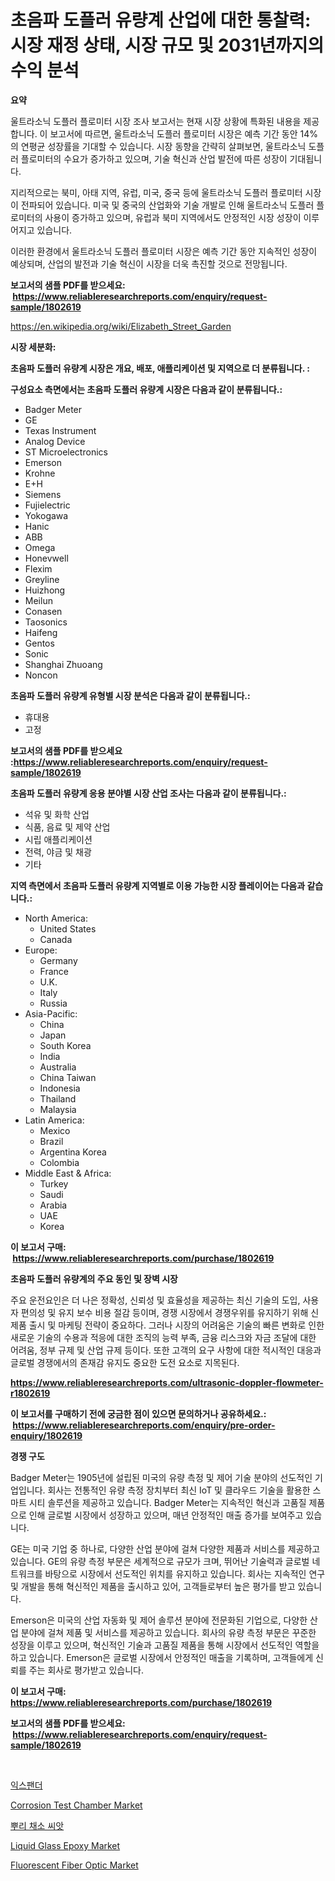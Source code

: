 <p><h1>초음파 도플러 유량계 산업에 대한 통찰력: 시장 재정 상태, 시장 규모 및 2031년까지의 수익 분석</h1></p><p><strong>요약</strong></p>
<p><p>울트라소닉 도플러 플로미터 시장 조사 보고서는 현재 시장 상황에 특화된 내용을 제공합니다. 이 보고서에 따르면, 울트라소닉 도플러 플로미터 시장은 예측 기간 동안 14%의 연평균 성장률을 기대할 수 있습니다. 시장 동향을 간략히 살펴보면, 울트라소닉 도플러 플로미터의 수요가 증가하고 있으며, 기술 혁신과 산업 발전에 따른 성장이 기대됩니다.</p><p>지리적으로는 북미, 아태 지역, 유럽, 미국, 중국 등에 울트라소닉 도플러 플로미터 시장이 전파되어 있습니다. 미국 및 중국의 산업화와 기술 개발로 인해 울트라소닉 도플러 플로미터의 사용이 증가하고 있으며, 유럽과 북미 지역에서도 안정적인 시장 성장이 이루어지고 있습니다.</p><p>이러한 환경에서 울트라소닉 도플러 플로미터 시장은 예측 기간 동안 지속적인 성장이 예상되며, 산업의 발전과 기술 혁신이 시장을 더욱 촉진할 것으로 전망됩니다.</p></p>
<p><strong>보고서의 샘플 PDF를 받으세요: &nbsp;<a href="https://www.reliableresearchreports.com/enquiry/request-sample/1802619">https://www.reliableresearchreports.com/enquiry/request-sample/1802619</a></strong></p>
<p><a href="https://en.wikipedia.org/wiki/Elizabeth_Street_Garden">https://en.wikipedia.org/wiki/Elizabeth_Street_Garden</a></p>
<p><strong>시장 세분화:</strong></p>
<p><strong> 초음파 도플러 유량계 시장은 개요, 배포, 애플리케이션 및 지역으로 더 분류됩니다. :</strong></p>
<p><strong>구성요소 측면에서는 초음파 도플러 유량계 시장은 다음과 같이 분류됩니다.:</strong></p>
<p><ul><li>Badger Meter</li><li>GE</li><li>Texas Instrument</li><li>Analog Device</li><li>ST Microelectronics</li><li>Emerson</li><li>Krohne</li><li>E+H</li><li>Siemens</li><li>Fujielectric</li><li>Yokogawa</li><li>Hanic</li><li>ABB</li><li>Omega</li><li>Honevwell</li><li>Flexim</li><li>Greyline</li><li>Huizhong</li><li>Meilun</li><li>Conasen</li><li>Taosonics</li><li>Haifeng</li><li>Gentos</li><li>Sonic</li><li>Shanghai Zhuoang</li><li>Noncon</li></ul></p>
<p><strong> 초음파 도플러 유량계 유형별 시장 분석은 다음과 같이 분류됩니다.:</strong></p>
<p><ul><li>휴대용</li><li>고정</li></ul></p>
<p><strong>보고서의 샘플 PDF를 받으세요 :<a href="https://www.reliableresearchreports.com/enquiry/request-sample/1802619">https://www.reliableresearchreports.com/enquiry/request-sample/1802619</a></strong></p>
<p><strong> 초음파 도플러 유량계 응용 분야별 시장 산업 조사는 다음과 같이 분류됩니다.:</strong></p>
<p><ul><li>석유 및 화학 산업</li><li>식품, 음료 및 제약 산업</li><li>시립 애플리케이션</li><li>전력, 야금 및 채광</li><li>기타</li></ul></p>
<p><strong>지역 측면에서 초음파 도플러 유량계 지역별로 이용 가능한 시장 플레이어는 다음과 같습니다.:</strong></p>
<p><ul>
    <li>
        North America:
        <ul>
            <li>United States</li>
            <li>Canada</li>
        </ul>
    </li>
    <li>
        Europe:
        <ul>
            <li>Germany</li>
            <li>France</li>
            <li>U.K.</li>
            <li>Italy</li>
            <li>Russia</li>
        </ul>
    </li>
    <li>
        Asia-Pacific:
        <ul>
            <li>China</li>
            <li>Japan</li>
            <li>South Korea</li>
            <li>India</li>
            <li>Australia</li>
            <li>China Taiwan</li>
            <li>Indonesia</li>
            <li>Thailand</li>
            <li>Malaysia</li>
        </ul>
    </li>
    <li>
        Latin America:
        <ul>
            <li>Mexico</li>
            <li>Brazil</li>
            <li>Argentina Korea</li>
            <li>Colombia</li>
        </ul>
    </li>
    <li>
        Middle East & Africa:
        <ul>
            <li>Turkey</li>
            <li>Saudi</li>
            <li>Arabia</li>
            <li>UAE</li>
            <li>Korea</li>
        </ul>
    </li>
    </ul></p>
<p><strong>이 보고서 구매: &nbsp;<a href="https://www.reliableresearchreports.com/purchase/1802619">https://www.reliableresearchreports.com/purchase/1802619</a></strong></p>
<p><strong>초음파 도플러 유량계의 주요 동인 및 장벽 시장</strong></p>
<p><p>주요 운전요인은 더 나은 정확성, 신뢰성 및 효율성을 제공하는 최신 기술의 도입, 사용자 편의성 및 유지 보수 비용 절감 등이며, 경쟁 시장에서 경쟁우위를 유지하기 위해 신제품 출시 및 마케팅 전략이 중요하다. 그러나 시장의 어려움은 기술의 빠른 변화로 인한 새로운 기술의 수용과 적응에 대한 조직의 능력 부족, 금융 리스크와 자금 조달에 대한 어려움, 정부 규제 및 산업 규제 등이다. 또한 고객의 요구 사항에 대한 적시적인 대응과 글로벌 경쟁에서의 존재감 유지도 중요한 도전 요소로 지목된다.</p></p>
<p><strong><a href="https://www.reliableresearchreports.com/ultrasonic-doppler-flowmeter-r1802619">https://www.reliableresearchreports.com/ultrasonic-doppler-flowmeter-r1802619</a></strong></p>
<p><strong>이 보고서를 구매하기 전에 궁금한 점이 있으면 문의하거나 공유하세요.: &nbsp;<a href="https://www.reliableresearchreports.com/enquiry/pre-order-enquiry/1802619">https://www.reliableresearchreports.com/enquiry/pre-order-enquiry/1802619</a></strong></p>
<p><strong>경쟁 구도</strong></p>
<p><p>Badger Meter는 1905년에 설립된 미국의 유량 측정 및 제어 기술 분야의 선도적인 기업입니다. 회사는 전통적인 유량 측정 장치부터 최신 IoT 및 클라우드 기술을 활용한 스마트 시티 솔루션을 제공하고 있습니다. Badger Meter는 지속적인 혁신과 고품질 제품으로 인해 글로벌 시장에서 성장하고 있으며, 매년 안정적인 매출 증가를 보여주고 있습니다.</p><p>GE는 미국 기업 중 하나로, 다양한 산업 분야에 걸쳐 다양한 제품과 서비스를 제공하고 있습니다. GE의 유량 측정 부문은 세계적으로 규모가 크며, 뛰어난 기술력과 글로벌 네트워크를 바탕으로 시장에서 선도적인 위치를 유지하고 있습니다. 회사는 지속적인 연구 및 개발을 통해 혁신적인 제품을 출시하고 있어, 고객들로부터 높은 평가를 받고 있습니다.</p><p>Emerson은 미국의 산업 자동화 및 제어 솔루션 분야에 전문화된 기업으로, 다양한 산업 분야에 걸쳐 제품 및 서비스를 제공하고 있습니다. 회사의 유량 측정 부문은 꾸준한 성장을 이루고 있으며, 혁신적인 기술과 고품질 제품을 통해 시장에서 선도적인 역할을 하고 있습니다. Emerson은 글로벌 시장에서 안정적인 매출을 기록하며, 고객들에게 신뢰를 주는 회사로 평가받고 있습니다.</p></p>
<p><strong>이 보고서 구매: &nbsp; <a href="https://www.reliableresearchreports.com/purchase/1802619">https://www.reliableresearchreports.com/purchase/1802619</a></strong></p>
<p><strong>보고서의 샘플 PDF를 받으세요: &nbsp;<a href="https://www.reliableresearchreports.com/enquiry/request-sample/1802619">https://www.reliableresearchreports.com/enquiry/request-sample/1802619</a></strong><strong></strong></p>
<p>&nbsp;</p>
<p><p><a href="https://github.com/LuckeyCorbin/Market-Research-Report-List-2/blob/main/761814224258.md">익스팬더</a></p><p><a href="https://www.linkedin.com/pulse/global-corrosion-test-chamber-market-sector-types-applications-gbkue?trackingId=sSPgmoWcLyT2Ub%2FkpywmmQ%3D%3D">Corrosion Test Chamber Market</a></p><p><a href="https://github.com/shampaakter36/Market-Research-Report-List-2/blob/main/726071024257.md">뿌리 채소 씨앗</a></p><p><a href="https://github.com/dancokkoe288/Market-Research-Report-List-1/blob/main/liquid-glass-epoxy-market.md">Liquid Glass Epoxy Market</a></p><p><a href="https://github.com/kumertitash/Market-Research-Report-List-1/blob/main/fluorescent-fiber-optic-market.md">Fluorescent Fiber Optic Market</a></p></p>